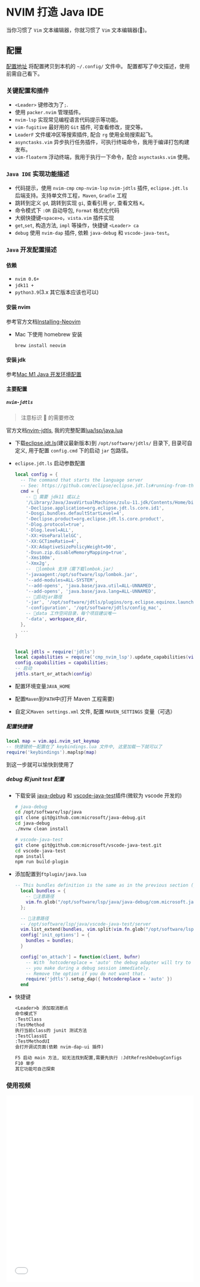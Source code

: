 # NVIM 打造 Java IDE

当你习惯了 `Vim` 文本编辑器，你就习惯了 `Vim` 文本编辑器(🐶)。

## 配置

[配置地址](https://github.com/JavaHello/nvim/tree/nvim-lsp) 将配置拷贝到本机的 `~/.config/` 文件中。 配置都写了中文描述，使用前需自己看下。

### 关键配置和插件

- `<Leader>` 键修改为了`;`.
- 使用 `packer.nvim` 管理插件。
- `nvim-lsp` 实现常见编程语言代码提示等功能。
- `vim-fugitive` 最好用的 `Git` 插件, 可查看修改，提交等。
- `LeaderF` 文件缓冲区等搜索插件, 配合 `rg` 使用全局搜索起飞。
- `asynctasks.vim` 异步执行任务插件，可执行终端命令，我用于编译打包构建发布。
- `vim-floaterm` 浮动终端，我用于执行一下命令，配合 `asynctasks.vim` 使用。

### `Java IDE` 实现功能描述

- 代码提示，使用 `nvim-cmp` `cmp-nvim-lsp` `nvim-jdtls` 插件, `eclipse.jdt.ls` 后端支持。支持单文件工程，`Maven`, `Gradle` 工程
- 跳转到定义 `gd`, 跳转到实现 `gi`, 查看引用 `gr`, 查看文档 `K`。
- 命令模式下 `:OR` 自动导包, `Format` 格式化代码
- 大纲快捷键`<space>o`，`vista.vim` 插件实现
- `get`,`set`, 构造方法, `impl` 等操作，快捷键 `<Leader> ca`
- `debug` 使用 `nvim-dap` 插件, 依赖 `java-debug` 和 `vscode-java-test`。

### `Java` 开发配置描述

#### 依赖

- `nvim 0.6+`
- `jdk11 +`
- `python3.9`(3.x 其它版本应该也可以)

#### 安装 nvim

参考官方文档[Installing-Neovim](https://github.com/neovim/neovim/wiki/Installing-Neovim)

- Mac 下使用 homebrew 安装
  ```sh
  brew install neovim
  ```

#### 安装 jdk

参考[Mac M1 Java 开发环境配置](/笔记/开发工具/Mac-M1-Java-开发环境配置.md)

#### 主要配置

##### `nvim-jdtls`

> 注意标识 🍓 的需要修改

官方文档[nvim-jdtls](https://github.com/mfussenegger/nvim-jdtls), 我的完整配置[lua/lsp/java.lua](https://github.com/JavaHello/nvim/blob/nvim-lsp/lua/lsp/java.lua)

- 下载[eclipse.jdt.ls](https://download.eclipse.org/jdtls/snapshots/?d)(建议最新版本)到 `/opt/software/jdtls/` 目录下, 目录可自定义, 用于配置 `config.cmd` 下的启动 `jar` 包路径。
- `eclipse.jdt.ls` 启动参数配置

  ```lua
  local config = {
    -- The command that starts the language server
    -- See: https://github.com/eclipse/eclipse.jdt.ls#running-from-the-command-line
    cmd = {
      -- 🍓 需要 jdk11 或以上 
      '/Library/Java/JavaVirtualMachines/zulu-11.jdk/Contents/Home/bin/java', -- or '/path/to/java11_or_newer/bin/java'
      '-Declipse.application=org.eclipse.jdt.ls.core.id1',
      '-Dosgi.bundles.defaultStartLevel=4',
      '-Declipse.product=org.eclipse.jdt.ls.core.product',
      '-Dlog.protocol=true',
      '-Dlog.level=ALL',
      '-XX:+UseParallelGC',
      '-XX:GCTimeRatio=4',
      '-XX:AdaptiveSizePolicyWeight=90',
      '-Dsun.zip.disableMemoryMapping=true',
      '-Xms100m',
      '-Xmx2g',
      --  🍓lombok 支持（需下载lombok.jar）
      '-javaagent:/opt/software/lsp/lombok.jar',
      '--add-modules=ALL-SYSTEM',
      '--add-opens', 'java.base/java.util=ALL-UNNAMED',
      '--add-opens', 'java.base/java.lang=ALL-UNNAMED',
      -- 🍓启动jar路径
      '-jar', '/opt/software/jdtls/plugins/org.eclipse.equinox.launcher_1.6.400.v20210924-0641.jar',
      '-configuration', '/opt/software/jdtls/config_mac',
      -- 🍓data 工作空间目录，每个项目建议唯一
      '-data', workspace_dir,
    },
    ...
  }


  local jdtls = require('jdtls')
  local capabilities = require('cmp_nvim_lsp').update_capabilities(vim.lsp.protocol.make_client_capabilities())
  config.capabilities = capabilities;
  -- 启动
  jdtls.start_or_attach(config)
  ```

- 配置环境变量`JAVA_HOME`
- 配置`Maven`到`PATH`中(打开 Maven 工程需要)
- 自定义`Maven settings.xml` 文件, 配置 `MAVEN_SETTINGS` 变量（可选）

##### 配置快捷键
```lua
local map = vim.api.nvim_set_keymap
-- 快捷键统一配置在了 keybindings.lua 文件中, 这里加载一下就可以了
require('keybindings').maplsp(map)
```
到这一步就可以愉快到使用了

##### debug 和 junit test 配置

- 下载安装 [java-debug](https://github.com/microsoft/java-debug) 和 [vscode-java-test](https://github.com/microsoft/vscode-java-test)插件(微软为 vscode 开发的)
    ```sh
    # java-debug
    cd /opt/software/lsp/java
    git clone git@github.com:microsoft/java-debug.git
    cd java-debug
    ./mvnw clean install

    # vscode-java-test
    git clone git@github.com:microsoft/vscode-java-test.git
    cd vscode-java-test
    npm install
    npm run build-plugin
    ```
- 添加配置到`ftplugin/java.lua`
  ```lua
  -- This bundles definition is the same as in the previous section (java-debug installation)
    local bundles = {
      -- 🍓注意路径
      vim.fn.glob("/opt/software/lsp/java/java-debug/com.microsoft.java.debug.plugin/target/com.microsoft.java.debug.plugin-*.jar")
    };

    -- 🍓注意路径
    -- /opt/software/lsp/java/vscode-java-test/server
    vim.list_extend(bundles, vim.split(vim.fn.glob("/opt/software/lsp/java/vscode-java-test/server/*.jar"), "\n"))
    config['init_options'] = {
      bundles = bundles;
    }

    config['on_attach'] = function(client, bufnr)
      -- With `hotcodereplace = 'auto' the debug adapter will try to apply code changes
      -- you make during a debug session immediately.
      -- Remove the option if you do not want that.
      require('jdtls').setup_dap({ hotcodereplace = 'auto' })
    end

  ```
- 快捷键
    ```txt
    <Leader>b 添加取消断点
    命令模式下
    :TestClass
    :TestMethod
    执行当前class的 junit 测试方法
    :TestClassUI
    :TestMethodUI
    会打开调试页面(依赖 nvim-dap-ui 插件)

    F5 启动 main 方法, 如无法找到配置,需要先执行 :JdtRefreshDebugConfigs  
    F10 单步
    其它功能可自己探索
    ```

### 使用视频

<iframe src="//player.bilibili.com/player.html?aid=681042787&bvid=BV19S4y1L7xK&cid=494660450&page=1&high_quality=1&danmaku=1" width="100%" height="500" scrolling="no" border="0" frameborder="no" framespacing="0" allowfullscreen="true" sandbox="allow-top-navigation allow-same-origin allow-forms allow-scripts"> </iframe>
